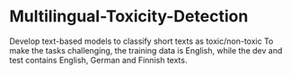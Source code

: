 # Multilingual-Toxicity-Detection
Develop text-based models to classify short texts as toxic/non-toxic To make the tasks challenging, the training data is English, while the dev and test contains English, German and Finnish texts.
